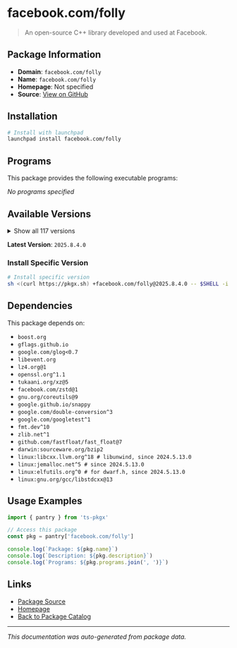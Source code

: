 # facebook.com/folly

> An open-source C++ library developed and used at Facebook.

## Package Information

- **Domain**: `facebook.com/folly`
- **Name**: `facebook.com/folly`
- **Homepage**: Not specified
- **Source**: [View on GitHub](https://github.com/pkgxdev/pantry/tree/main/projects/facebook.com/folly/package.yml)

## Installation

```bash
# Install with launchpad
launchpad install facebook.com/folly
```

## Programs

This package provides the following executable programs:

*No programs specified*

## Available Versions

<details>
<summary>Show all 117 versions</summary>

- `2025.8.4.0`, `2025.8.18.0`, `2025.8.11.0`, `2025.7.7.0`, `2025.7.28.0`
- `2025.7.21.0`, `2025.7.14.0`, `2025.6.9.0`, `2025.6.30.0`, `2025.6.23.0`
- `2025.6.2.0`, `2025.6.16.0`, `2025.5.5.0`, `2025.5.26.0`, `2025.5.19.0`
- `2025.5.12.0`, `2025.4.7.0`, `2025.4.28.0`, `2025.4.21.0`, `2025.4.14.0`
- `2025.3.31.0`, `2025.3.3.0`, `2025.3.24.0`, `2025.3.17.0`, `2025.3.10.0`
- `2025.2.3.0`, `2025.2.24.0`, `2025.2.17.0`, `2025.2.10.0`, `2025.1.6.0`
- `2025.1.27.0`, `2025.1.20.0`, `2025.1.13.0`, `2024.9.30.0`, `2024.9.23.0`
- `2024.9.2.0`, `2024.9.16.0`, `2024.8.5.0`, `2024.8.26.0`, `2024.8.19.0`
- `2024.8.12.0`, `2024.7.8.0`, `2024.7.29.0`, `2024.7.22.0`, `2024.7.15.0`
- `2024.7.1.0`, `2024.6.3.0`, `2024.6.24.0`, `2024.6.17.0`, `2024.6.10.0`
- `2024.5.6.0`, `2024.5.27.0`, `2024.5.20.0`, `2024.5.2.0`, `2024.5.13.0`
- `2024.4.8.0`, `2024.4.29.0`, `2024.4.22.0`, `2024.4.15.0`, `2024.4.1.0`
- `2024.3.4.0`, `2024.3.25.0`, `2024.3.18.0`, `2024.3.11.0`, `2024.2.5.0`
- `2024.2.26.0`, `2024.2.19.0`, `2024.2.12.0`, `2024.12.9.0`, `2024.12.30.0`
- `2024.12.23.0`, `2024.12.2.0`, `2024.12.16.0`, `2024.11.4.0`, `2024.11.25.0`
- `2024.11.18.0`, `2024.11.11.0`, `2024.10.7.0`, `2024.10.28.0`, `2024.10.21.0`
- `2024.10.14.0`, `2024.1.8.0`, `2024.1.29.0`, `2024.1.22.0`, `2024.1.15.0`
- `2024.1.1.0`, `2023.9.4.0`, `2023.9.25.0`, `2023.9.18.0`, `2023.9.11.0`
- `2023.8.28.0`, `2023.8.14.0`, `2023.7.3.0`, `2023.7.24.0`, `2023.7.17.0`
- `2023.7.10.0`, `2023.6.8.0`, `2023.6.12.0`, `2023.5.8.0`, `2023.5.22.0`
- `2023.5.15.0`, `2023.5.1.0`, `2023.4.24.0`, `2023.4.10.0`, `2023.12.4.0`
- `2023.12.25.0`, `2023.12.18.0`, `2023.12.11.0`, `2023.11.6.0`, `2023.11.27.0`
- `2023.11.20.0`, `2023.11.13.0`, `2023.10.9.0`, `2023.10.30.0`, `2023.10.23.0`
- `2023.10.2.0`, `2023.10.16.0`

</details>

**Latest Version**: `2025.8.4.0`

### Install Specific Version

```bash
# Install specific version
sh <(curl https://pkgx.sh) +facebook.com/folly@2025.8.4.0 -- $SHELL -i
```

## Dependencies

This package depends on:

- `boost.org`
- `gflags.github.io`
- `google.com/glog<0.7`
- `libevent.org`
- `lz4.org@1`
- `openssl.org^1.1`
- `tukaani.org/xz@5`
- `facebook.com/zstd@1`
- `gnu.org/coreutils@9`
- `google.github.io/snappy`
- `google.com/double-conversion^3`
- `google.com/googletest^1`
- `fmt.dev^10`
- `zlib.net^1`
- `github.com/fastfloat/fast_float@7`
- `darwin:sourceware.org/bzip2`
- `linux:libcxx.llvm.org^18 # libunwind, since 2024.5.13.0`
- `linux:jemalloc.net^5 # since 2024.5.13.0`
- `linux:elfutils.org^0 # for dwarf.h, since 2024.5.13.0`
- `linux:gnu.org/gcc/libstdcxx@13`

## Usage Examples

```typescript
import { pantry } from 'ts-pkgx'

// Access this package
const pkg = pantry['facebook.com/folly']

console.log(`Package: ${pkg.name}`)
console.log(`Description: ${pkg.description}`)
console.log(`Programs: ${pkg.programs.join(', ')}`)
```

## Links

- [Package Source](https://github.com/pkgxdev/pantry/tree/main/projects/facebook.com/folly/package.yml)
- [Homepage](#)
- [Back to Package Catalog](../../../package-catalog.md)

---

*This documentation was auto-generated from package data.*
